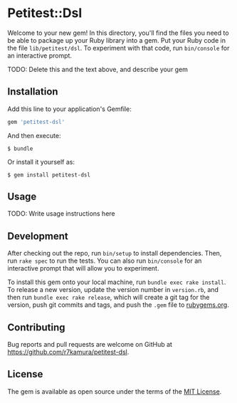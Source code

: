 # Petitest::Dsl

Welcome to your new gem! In this directory, you'll find the files you need to be able to package up your Ruby library into a gem. Put your Ruby code in the file `lib/petitest/dsl`. To experiment with that code, run `bin/console` for an interactive prompt.

TODO: Delete this and the text above, and describe your gem

## Installation

Add this line to your application's Gemfile:

```ruby
gem 'petitest-dsl'
```

And then execute:

    $ bundle

Or install it yourself as:

    $ gem install petitest-dsl

## Usage

TODO: Write usage instructions here

## Development

After checking out the repo, run `bin/setup` to install dependencies. Then, run `rake spec` to run the tests. You can also run `bin/console` for an interactive prompt that will allow you to experiment.

To install this gem onto your local machine, run `bundle exec rake install`. To release a new version, update the version number in `version.rb`, and then run `bundle exec rake release`, which will create a git tag for the version, push git commits and tags, and push the `.gem` file to [rubygems.org](https://rubygems.org).

## Contributing

Bug reports and pull requests are welcome on GitHub at https://github.com/r7kamura/petitest-dsl.


## License

The gem is available as open source under the terms of the [MIT License](http://opensource.org/licenses/MIT).

